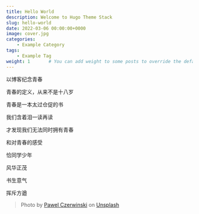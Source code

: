```yaml
---
title: Hello World
description: Welcome to Hugo Theme Stack
slug: hello-world
date: 2022-03-06 00:00:00+0000
image: cover.jpg
categories:
    - Example Category
tags:
    - Example Tag
weight: 1       # You can add weight to some posts to override the default sorting (date descending)
---
```

以博客纪念青春  

青春的定义，从来不是十八岁  

青春是一本太过仓促的书

我们含着泪一读再读

才发现我们无法同时拥有青春

和对青春的感受

恰同学少年

风华正茂

书生意气

挥斥方遒

> Photo by [Pawel Czerwinski](https://unsplash.com/@pawel_czerwinski) on [Unsplash](https://unsplash.com/)